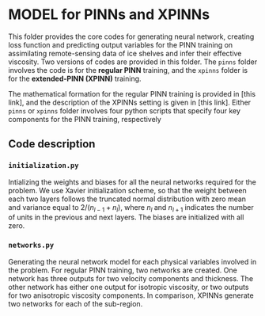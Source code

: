 # MODEL for PINNs and XPINNs

This folder provides the core codes for generating neural network, creating
loss function and predicting output variables for the PINN training on assimilating 
remote-sensing data of ice shelves and infer their effective viscosity. Two versions
of codes are provided in this folder. The `pinns` folder involves the code is for 
the **regular PINN** training, and the `xpinns` folder is for the **extended-PINN
(XPINN)** training. 

The mathematical formation for the regular PINN training is provided in [this link], 
and the description of the XPINNs setting is given in [this link]. Either `pinns` 
or `xpinns` folder involves four python scripts that specify four key components
for the PINN training, respectively

## Code description
### `initialization.py`

Intializing the weights and biases for all the neural networks required for the problem.
We use Xavier initialization scheme, so that the weight between each two layers follows 
the truncated normal distribution with zero mean and variance equal to $2/(n_{l-1}+n_{l})$,
where $n_{l}$ and $n_{l+1}$ indicates the number of units in the previous and next layers.
The biases are initialized with all zero.


### `networks.py`

Generating the neural network model for each physical variables involved in the problem.
For regular PINN training, two networks are created. One network has three outputs for two 
velocity components and thickness. The other network has either one output for isotropic
viscosity, or two outputs for two anisotropic viscosity components. In comparison, XPINNs
generate two networks for each of the sub-region.
